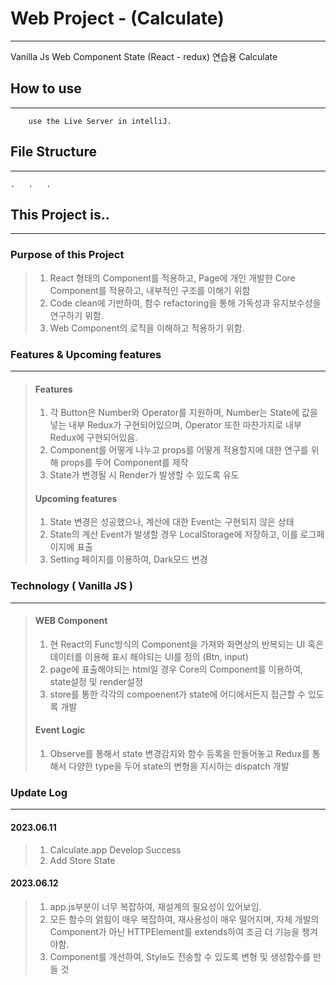 # Web Project - (Calculate)
----------------------
Vanilla Js Web Component State (React - redux) 연습용 Calculate

## How to use
-------------------
```
    use the Live Server in intelliJ.
```

## File Structure
--------------------
    .   .   .

## This Project is..
-------------------
### Purpose of this Project

> 1. React 형태의 Component를 적용하고, Page에 개인 개발한 Core Component를 적용하고, 내부적인 구조를 이해기 위함
> 2. Code clean에 기반하여, 함수 refactoring을 통해 가독성과 유지보수성을 연구하기 위함.
> 3. Web Component의 로직을 이해하고 적용하기 위함.
  
### Features & Upcoming features
------------------------
> #### Features
> 
> 1. 각 Button은 Number와 Operator를 지원하며, Number는 State에 값을 넣는 내부 Redux가 구현되어있으며, Operator 또한 마찬가지로 내부 Redux에 구현되어있음.
> 2. Component를 어떻게 나누고 props를 어떻게 적용할지에 대한 연구를 위해 props를 두어 Component를 제작
> 3. State가 변경될 시 Render가 발생할 수 있도록 유도
>
> #### Upcoming features
> 
> 1. State 변경은 성공했으나, 계산에 대한 Event는 구현되지 않은 상태
> 2. State의 계산 Event가 발생할 경우 LocalStorage에 저장하고, 이를 로그페이지에 표출
> 3. Setting 페이지를 이용하여, Dark모드 변경

### Technology ( Vanilla JS )
-------------------------
> #### WEB Component
> 1. 현 React의 Func방식의 Component을 가져와 화면상의 반복되는 UI 혹은 데이터를 이용해 표시 해야되는 UI를 정의 (Btn, input)
> 2. page에 표출해야되는 html일 경우 Core의 Component를 이용하여, state설정 및 render설정
> 3. store를 통한 각각의 compoenent가 state에 어디에서든지 접근할 수 있도록 개발
> 
> #### Event Logic
> 1. Observe를 통해서 state 변경감지와 함수 등록을 만들어놓고 Redux를 통해서 다양한 type을 두어 state의 변형을 지시하는 dispatch 개발

### Update Log
------------------
#### 2023.06.11
> 1. Calculate.app Develop Success
> 2. Add Store State

#### 2023.06.12
> 1. app.js부분이 너무 복잡하여, 재설계의 필요성이 있어보임.
> 2. 모든 함수의 얽힘이 매우 복잡하여, 재사용성이 매우 떨어지며, 자체 개발의 Component가 아닌 HTTPElement를 extends하여 조금 더 기능을 챙겨야함.
> 3. Component를 개선하여, Style도 전송할 수 있도록 변형 및 생성함수를 만들 것
